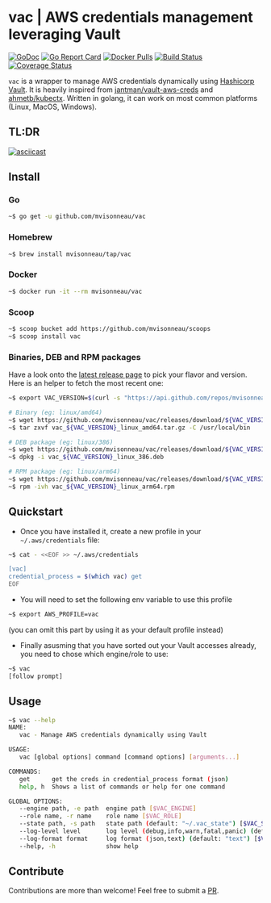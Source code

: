 # vac | AWS credentials management leveraging Vault

[![GoDoc](https://godoc.org/github.com/mvisonneau/vac?status.svg)](https://godoc.org/github.com/mvisonneau/vac/app)
[![Go Report Card](https://goreportcard.com/badge/github.com/mvisonneau/vac)](https://goreportcard.com/report/github.com/mvisonneau/vac)
[![Docker Pulls](https://img.shields.io/docker/pulls/mvisonneau/vac.svg)](https://hub.docker.com/r/mvisonneau/vac/)
[![Build Status](https://cloud.drone.io/api/badges/mvisonneau/vac/status.svg)](https://cloud.drone.io/mvisonneau/vac)
[![Coverage Status](https://coveralls.io/repos/github/mvisonneau/vac/badge.svg?branch=master)](https://coveralls.io/github/mvisonneau/vac?branch=master)

`vac` is a wrapper to manage AWS credentials dynamically using [Hashicorp Vault](https://www.vaultproject.io/). It is heavily inspired from [jantman/vault-aws-creds](https://github.com/jantman/vault-aws-creds) and [ahmetb/kubectx](https://github.com/ahmetb/kubectx). Written in golang, it can work on most common platforms (Linux, MacOS, Windows).

## TL:DR

[![asciicast](https://asciinema.org/a/343653.svg)](https://asciinema.org/a/343653)

## Install

### Go

```bash
~$ go get -u github.com/mvisonneau/vac
```

### Homebrew

```bash
~$ brew install mvisonneau/tap/vac
```

### Docker

```bash
~$ docker run -it --rm mvisonneau/vac
```

### Scoop

```bash
~$ scoop bucket add https://github.com/mvisonneau/scoops
~$ scoop install vac
```

### Binaries, DEB and RPM packages

Have a look onto the [latest release page](https://github.com/mvisonneau/vac/releases/latest) to pick your flavor and version. Here is an helper to fetch the most recent one:

```bash
~$ export VAC_VERSION=$(curl -s "https://api.github.com/repos/mvisonneau/vac/releases/latest" | grep '"tag_name":' | sed -E 's/.*"([^"]+)".*/\1/')
```

```bash
# Binary (eg: linux/amd64)
~$ wget https://github.com/mvisonneau/vac/releases/download/${VAC_VERSION}/vac_${VAC_VERSION}_linux_amd64.tar.gz
~$ tar zxvf vac_${VAC_VERSION}_linux_amd64.tar.gz -C /usr/local/bin

# DEB package (eg: linux/386)
~$ wget https://github.com/mvisonneau/vac/releases/download/${VAC_VERSION}/vac_${VAC_VERSION}_linux_386.deb
~$ dpkg -i vac_${VAC_VERSION}_linux_386.deb

# RPM package (eg: linux/arm64)
~$ wget https://github.com/mvisonneau/vac/releases/download/${VAC_VERSION}/vac_${VAC_VERSION}_linux_arm64.rpm
~$ rpm -ivh vac_${VAC_VERSION}_linux_arm64.rpm
```

## Quickstart

- Once you have installed it, create a new profile in your `~/.aws/credentials` file:

```bash
~$ cat - <<EOF >> ~/.aws/credentials

[vac]
credential_process = $(which vac) get
EOF
```

- You will need to set the following env variable to use this profile

```bash
~$ export AWS_PROFILE=vac
```

(you can omit this part by using it as your default profile instead)

- Finally asusming that you have sorted out your Vault accesses already, you need to chose which engine/role to use:

```bash
~$ vac
[follow prompt]
```

## Usage

```bash
~$ vac --help
NAME:
   vac - Manage AWS credentials dynamically using Vault

USAGE:
   vac [global options] command [command options] [arguments...]

COMMANDS:
   get      get the creds in credential_process format (json)
   help, h  Shows a list of commands or help for one command

GLOBAL OPTIONS:
   --engine path, -e path  engine path [$VAC_ENGINE]
   --role name, -r name    role name [$VAC_ROLE]
   --state path, -s path   state path (default: "~/.vac_state") [$VAC_STATE_PATH]
   --log-level level       log level (debug,info,warn,fatal,panic) (default: "info") [$VAC_LOG_LEVEL]
   --log-format format     log format (json,text) (default: "text") [$VAC_LOG_FORMAT]
   --help, -h              show help
```

## Contribute

Contributions are more than welcome! Feel free to submit a [PR](https://github.com/mvisonneau/vac/pulls).
